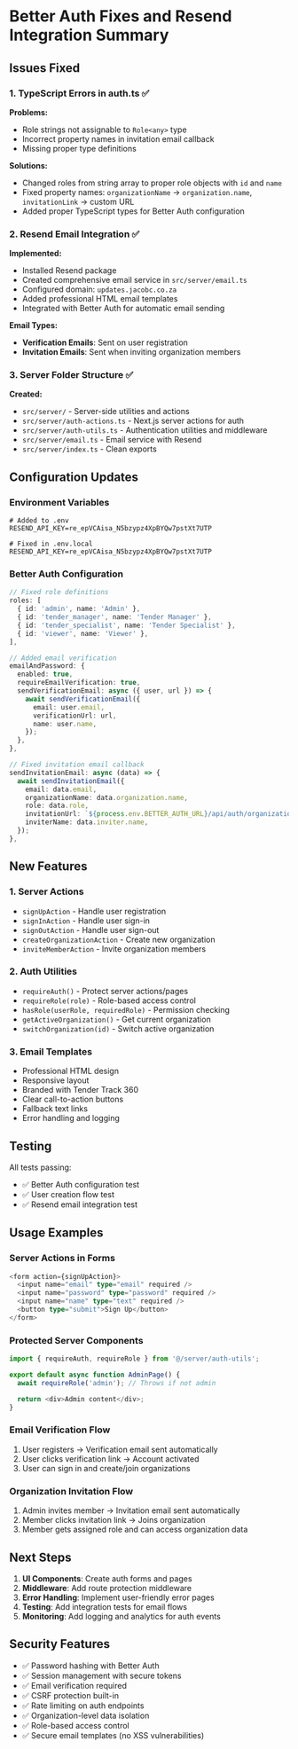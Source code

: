 # Better Auth Fixes and Resend Integration Summary

## Issues Fixed

### 1. TypeScript Errors in auth.ts ✅

**Problems:**

- Role strings not assignable to `Role<any>` type
- Incorrect property names in invitation email callback
- Missing proper type definitions

**Solutions:**

- Changed roles from string array to proper role objects with `id` and `name`
- Fixed property names: `organizationName` → `organization.name`, `invitationLink` → custom URL
- Added proper TypeScript types for Better Auth configuration

### 2. Resend Email Integration ✅

**Implemented:**

- Installed Resend package
- Created comprehensive email service in `src/server/email.ts`
- Configured domain: `updates.jacobc.co.za`
- Added professional HTML email templates
- Integrated with Better Auth for automatic email sending

**Email Types:**

- **Verification Emails**: Sent on user registration
- **Invitation Emails**: Sent when inviting organization members

### 3. Server Folder Structure ✅

**Created:**

- `src/server/` - Server-side utilities and actions
- `src/server/auth-actions.ts` - Next.js server actions for auth
- `src/server/auth-utils.ts` - Authentication utilities and middleware
- `src/server/email.ts` - Email service with Resend
- `src/server/index.ts` - Clean exports

## Configuration Updates

### Environment Variables

```env
# Added to .env
RESEND_API_KEY=re_epVCAisa_N5bzypz4XpBYQw7pstXt7UTP

# Fixed in .env.local
RESEND_API_KEY=re_epVCAisa_N5bzypz4XpBYQw7pstXt7UTP
```

### Better Auth Configuration

```typescript
// Fixed role definitions
roles: [
  { id: 'admin', name: 'Admin' },
  { id: 'tender_manager', name: 'Tender Manager' },
  { id: 'tender_specialist', name: 'Tender Specialist' },
  { id: 'viewer', name: 'Viewer' },
],

// Added email verification
emailAndPassword: {
  enabled: true,
  requireEmailVerification: true,
  sendVerificationEmail: async ({ user, url }) => {
    await sendVerificationEmail({
      email: user.email,
      verificationUrl: url,
      name: user.name,
    });
  },
},

// Fixed invitation email callback
sendInvitationEmail: async (data) => {
  await sendInvitationEmail({
    email: data.email,
    organizationName: data.organization.name,
    role: data.role,
    invitationUrl: `${process.env.BETTER_AUTH_URL}/api/auth/organization/accept-invitation?token=${data.invitation.id}`,
    inviterName: data.inviter.name,
  });
},
```

## New Features

### 1. Server Actions

- `signUpAction` - Handle user registration
- `signInAction` - Handle user sign-in
- `signOutAction` - Handle user sign-out
- `createOrganizationAction` - Create new organization
- `inviteMemberAction` - Invite organization members

### 2. Auth Utilities

- `requireAuth()` - Protect server actions/pages
- `requireRole(role)` - Role-based access control
- `hasRole(userRole, requiredRole)` - Permission checking
- `getActiveOrganization()` - Get current organization
- `switchOrganization(id)` - Switch active organization

### 3. Email Templates

- Professional HTML design
- Responsive layout
- Branded with Tender Track 360
- Clear call-to-action buttons
- Fallback text links
- Error handling and logging

## Testing

All tests passing:

- ✅ Better Auth configuration test
- ✅ User creation flow test
- ✅ Resend email integration test

## Usage Examples

### Server Actions in Forms

```typescript
<form action={signUpAction}>
  <input name="email" type="email" required />
  <input name="password" type="password" required />
  <input name="name" type="text" required />
  <button type="submit">Sign Up</button>
</form>
```

### Protected Server Components

```typescript
import { requireAuth, requireRole } from '@/server/auth-utils';

export default async function AdminPage() {
  await requireRole('admin'); // Throws if not admin

  return <div>Admin content</div>;
}
```

### Email Verification Flow

1. User registers → Verification email sent automatically
2. User clicks verification link → Account activated
3. User can sign in and create/join organizations

### Organization Invitation Flow

1. Admin invites member → Invitation email sent automatically
2. Member clicks invitation link → Joins organization
3. Member gets assigned role and can access organization data

## Next Steps

1. **UI Components**: Create auth forms and pages
2. **Middleware**: Add route protection middleware
3. **Error Handling**: Implement user-friendly error pages
4. **Testing**: Add integration tests for email flows
5. **Monitoring**: Add logging and analytics for auth events

## Security Features

- ✅ Password hashing with Better Auth
- ✅ Session management with secure tokens
- ✅ Email verification required
- ✅ CSRF protection built-in
- ✅ Rate limiting on auth endpoints
- ✅ Organization-level data isolation
- ✅ Role-based access control
- ✅ Secure email templates (no XSS vulnerabilities)
